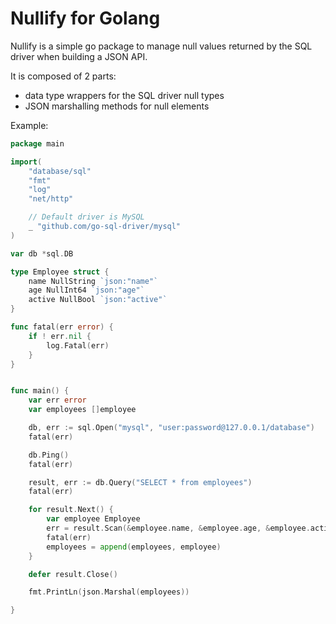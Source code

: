 # Nullify for Golang

Nullify is a simple go package to manage null values returned by the SQL driver when building a JSON API.

It is composed of 2 parts:

- data type wrappers for the SQL driver null types
- JSON marshalling methods for null elements

Example:

```go
package main

import(
	"database/sql"
	"fmt"
	"log"
	"net/http"

	// Default driver is MySQL
	_ "github.com/go-sql-driver/mysql"
)

var db *sql.DB

type Employee struct {
    name NullString `json:"name"`
    age NullInt64 `json:"age"`
    active NullBool `json:"active"`
}

func fatal(err error) {
    if ! err.nil {
        log.Fatal(err)
    }
}


func main() {
    var err error
    var employees []employee

    db, err := sql.Open("mysql", "user:password@127.0.0.1/database")
    fatal(err)

    db.Ping()
    fatal(err)

    result, err := db.Query("SELECT * from employees")
    fatal(err)

    for result.Next() {
        var employee Employee
        err = result.Scan(&employee.name, &employee.age, &employee.active)
        fatal(err)
        employees = append(employees, employee)
    }

    defer result.Close()

    fmt.PrintLn(json.Marshal(employees))

}
```

